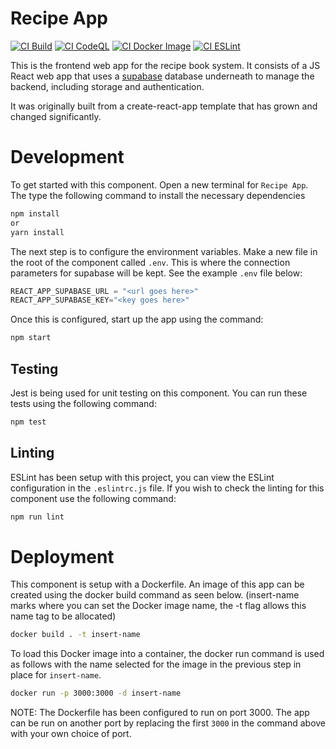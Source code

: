 # Recipe App

[![CI Build](https://github.com/MatthewNobes/recipe-book/actions/workflows/ci.js.yml/badge.svg)](https://github.com/MatthewNobes/recipe-book/actions/workflows/ci.js.yml) [![CI CodeQL](https://github.com/MatthewNobes/recipe-book/actions/workflows/codeql.yml/badge.svg)](https://github.com/MatthewNobes/recipe-book/actions/workflows/codeql.yml) [![CI Docker Image](https://github.com/MatthewNobes/recipe-book/actions/workflows/docker-image.yml/badge.svg)](https://github.com/MatthewNobes/recipe-book/actions/workflows/docker-image.yml) [![CI ESLint](https://github.com/MatthewNobes/recipe-book/actions/workflows/eslint.yml/badge.svg)](https://github.com/MatthewNobes/recipe-book/actions/workflows/eslint.yml)

This is the frontend web app for the recipe book system. It consists of a JS React web app that uses a [supabase](https://supabase.com/) database underneath to manage the backend, including storage and authentication. 

It was originally built from a create-react-app template that has grown and changed significantly. 

# Development

To get started with this component. Open a new terminal for `Recipe App`. The type the following command to install the necessary dependencies

```bash
npm install
or
yarn install
```

The next step is to configure the environment variables. Make a new file in the root of the component called `.env`. This is where the connection parameters for supabase will be kept. See the example `.env` file below:

```js
REACT_APP_SUPABASE_URL = "<url goes here>"
REACT_APP_SUPABASE_KEY="<key goes here>"
```

Once this is configured, start up the app using the command:

```bash
npm start
```

## Testing

Jest is being used for unit testing on this component. You can run these tests using the following command:

```bash
npm test
```

## Linting 

ESLint has been setup with this project, you can view the ESLint configuration in the `.eslintrc.js` file. If you wish to check the linting for this component use the following command: 

```bash
npm run lint
```

# Deployment

This component is setup with a Dockerfile. An image of this app can be created
using the docker build command as seen below. (insert-name marks where you can
set the Docker image name, the -t flag allows this name tag to be allocated)

```bash
docker build . -t insert-name
```

To load this Docker image into a container, the docker run command is used as follows with the name selected for the image in the previous step in place for `insert-name`.

```bash
docker run -p 3000:3000 -d insert-name
```

NOTE: The Dockerfile has been configured to run on port 3000. The app can be run on another port by replacing the first `3000` in the command above with your own choice of port.
